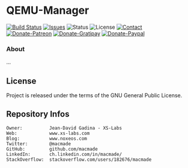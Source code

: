QEMU-Manager
============

[![Build Status](https://img.shields.io/travis/macmade/QEMU-Manager.svg?branch=master&style=flat)](https://travis-ci.org/macmade/QEMU-Manager)
[![Issues](http://img.shields.io/github/issues/macmade/QEMU-Manager.svg?style=flat)](https://github.com/macmade/QEMU-Manager/issues)
![Status](https://img.shields.io/badge/status-active-brightgreen.svg?style=flat)
![License](https://img.shields.io/badge/license-gpl-brightgreen.svg?style=flat)
[![Contact](https://img.shields.io/badge/contact-@macmade-blue.svg?style=flat)](https://twitter.com/macmade)  
[![Donate-Patreon](https://img.shields.io/badge/donate-patreon-yellow.svg?style=flat)](https://patreon.com/macmade)
[![Donate-Gratipay](https://img.shields.io/badge/donate-gratipay-yellow.svg?style=flat)](https://www.gratipay.com/macmade)
[![Donate-Paypal](https://img.shields.io/badge/donate-paypal-yellow.svg?style=flat)](https://paypal.me/xslabs)

### About

...

License
-------

Project is released under the terms of the GNU General Public License.

Repository Infos
----------------

    Owner:          Jean-David Gadina - XS-Labs
    Web:            www.xs-labs.com
    Blog:           www.noxeos.com
    Twitter:        @macmade
    GitHub:         github.com/macmade
    LinkedIn:       ch.linkedin.com/in/macmade/
    StackOverflow:  stackoverflow.com/users/182676/macmade
